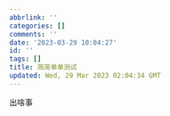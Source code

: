 ```yaml
---
abbrlink: ''
categories: []
comments: ''
date: '2023-03-29 10:04:27'
id: ''
tags: []
title: 简简单单测试
updated: Wed, 29 Mar 2023 02:04:34 GMT
---
```

出啥事
